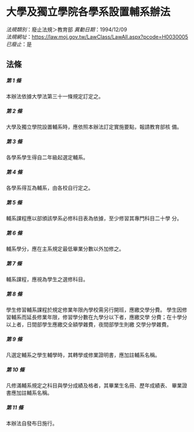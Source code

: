 # 大學及獨立學院各學系設置輔系辦法

*法規類別*：廢止法規＞教育部
*異動日期*：1994/12/09  
*法規網址*：https://law.moj.gov.tw/LawClass/LawAll.aspx?pcode=H0030005
*已廢止*：是


## 法條
##### 第 1 條
本辦法依據大學法第三十一條規定訂定之。

##### 第 2 條
大學及獨立學院設置輔系時，應依照本辦法訂定實施要點，報請教育部核
備。

##### 第 3 條
各學系學生得自二年級起選定輔系。

##### 第 4 條
各學系得互為輔系，由各校自行定之。

##### 第 5 條
輔系課程應以部頒該學系必修科目表為依據，至少修習其專門科目二十學
分。

##### 第 6 條
輔系學分，應在主系規定最低畢業分數以外加修之。

##### 第 7 條
輔系課程，應視為學生之選修科目。

##### 第 8 條
學生修習輔系課程於規定修業年限內學校需另行開班，應繳交學分費。
學生因修習輔系而延長修業年限，修習學分數在九學分以下者，應繳交學
分費；在十學分以上者，日間部學生應繳交全額學雜費，夜間部學生則繳
交學分學雜費。

##### 第 9 條
凡選定輔系之學生輔學時，其轉學或修業證明書，應加註輔系名稱。

##### 第 10 條
凡修滿輔系規定之科目與學分成績及格者，其畢業生名冊、歷年成績表、
畢業證書應加註輔系名稱。

##### 第 11 條
本辦法自發布日施行。


